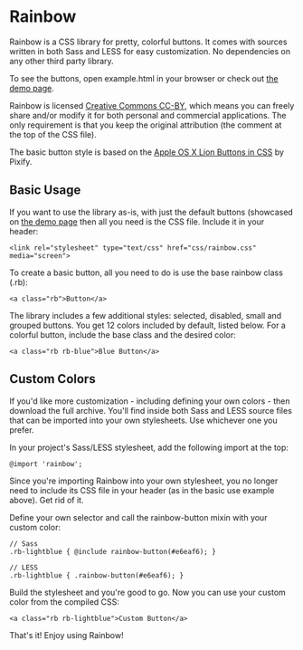 Rainbow
=======

Rainbow is a CSS library for pretty, colorful buttons. It comes with sources written in both Sass and LESS for easy customization. No dependencies on any other third party library.

To see the buttons, open example.html in your browser or check out [the demo page](http://projects.cristanradu.com/rainbow/).

Rainbow is licensed [Creative Commons CC-BY](http://creativecommons.org/licenses/by/3.0/), which means you can freely share and/or modify it for both personal and commercial applications. The only requirement is that you keep the original attribution (the comment at the top of the CSS file).

The basic button style is based on the [Apple OS X Lion Buttons in CSS](http://pixify.com/blog/use-os-x-lion-to-improve-your-ui/) by Pixify.


Basic Usage
-----------

If you want to use the library as-is, with just the default buttons (showcased on [the demo page](http://projects.cristianradu.com/rainbow/) then all you need is the CSS file. Include it in your header: 

    <link rel="stylesheet" type="text/css" href="css/rainbow.css" media="screen">

To create a basic button, all you need to do is use the base rainbow class (.rb):

    <a class="rb">Button</a>

The library includes a few additional styles: selected, disabled, small and grouped buttons. You get 12 colors included by default, listed below. For a colorful button, include the base class and the desired color: 

    <a class="rb rb-blue">Blue Button</a>


Custom Colors
-------------

If you'd like more customization - including defining your own colors - then download the full archive. You'll find inside both Sass and LESS source files that can be imported into your own stylesheets. Use whichever one you prefer.

In your project's Sass/LESS stylesheet, add the following import at the top:

    @import 'rainbow';

Since you're importing Rainbow into your own stylesheet, you no longer need to include its CSS file in your header (as in the basic use example above). Get rid of it.

Define your own selector and call the rainbow-button mixin with your custom color:

    // Sass
    .rb-lightblue { @include rainbow-button(#e6eaf6); }

    // LESS
    .rb-lightblue { .rainbow-button(#e6eaf6); }

Build the stylesheet and you're good to go. Now you can use your custom color from the compiled CSS:

    <a class="rb rb-lightblue">Custom Button</a>

That's it! Enjoy using Rainbow! 